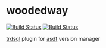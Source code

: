 # woodedway

[![Build Status](https://travis-ci.org/johnlayton/woodedway.svg?branch=master)](https://travis-ci.org/johnlayton/woodedway)
[![Build Status](https://github.com/johnlayton/woodedway/workflows/main/badge.svg)](https://github.com/johnlayton/woodedway/actions)

[trdsql](https://github.com/noborus/trdsql) plugin for [asdf](https://github.com/asdf-vm/asdf) version manager

